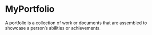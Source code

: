 # MyPortfolio
A portfolio is a collection of work or documents that are assembled to showcase a person’s abilities or achievements.
